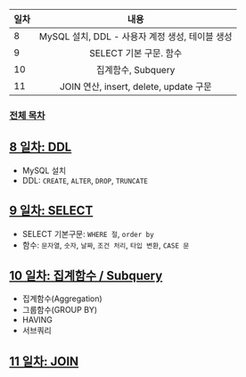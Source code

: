 
| 일차 | 내용 |
| --- | :-: |
| 8 | MySQL 설치, DDL - 사용자 계정 생성, 테이블 생성 |
| 9 | SELECT 기본 구문. 함수 |
| 10 | 집계함수, Subquery |
| 11 | JOIN 연산, insert, delete, update 구문 |

### [전체 목차](../README.md)

[8 일차: DDL](./md/08_DDL.md)
-

- MySQL 설치
- DDL: `CREATE`, `ALTER`, `DROP`, `TRUNCATE`

[9 일차: SELECT](./md/09_SELECT%20및%20함수.md)
-

- SELECT 기본구문: `WHERE 절`, `order by`
- 함수: `문자열`, `숫자`, `날짜`, `조건 처리`, `타입 변환`, `CASE 문`

[10 일차: 집계함수 / Subquery](./md/10_집계함수%20및%20Subquery.md)
-

- 집계함수(Aggregation)
- 그룹함수(GROUP BY)
-  HAVING
- 서브쿼리

[11 일차: JOIN](./md/11_Join.md)
-
